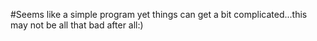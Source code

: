 #Seems like a simple program yet things can get a bit complicated...this may not be all that bad after all:)
